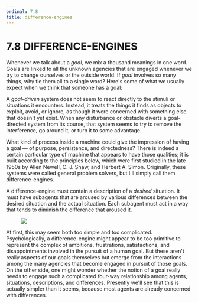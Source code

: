 ```yaml
---
ordinal: 7.8
title: difference-engines
---
```


# 7.8 DIFFERENCE-ENGINES 

<p>Whenever we talk about a <em>goal,</em> we mix a thousand meanings in one word. Goals are linked to all the unknown agencies that are engaged whenever we try to change ourselves or the outside world. If <em>goal</em> involves so many things, why tie them all to a single word? Here's some of what we usually expect when we think that someone has a goal:</p>
<p>A <em>goal-driven</em> system does not seem to react directly to the stimuli or situations it encounters. Instead, it treats the things it finds as objects to exploit, avoid, or ignore, as though it were concerned with something else that doesn't yet exist. When any disturbance or obstacle diverts a goal-directed system from its course, that system seems to try to remove the interference, go around it, or turn it to some advantage.</p>
<p>What kind of process inside a machine could give the impression of having a goal &mdash; of purpose, persistence, and directedness? There is indeed a certain particular type of machine that appears to have those qualities; it is built according to the principles below, which were first studied in the late 1950s by Allen Newell, C. J. Shaw, and Herbert A. Simon. Originally, these systems were called general problem solvers, but I'll simply call them difference-engines.</p>
<p>A difference-engine must contain a description of a <em>desired</em> situation. It must have subagents that are aroused by various differences between the desired situation and the actual situation. Each subagent must act in a way that tends to diminish the difference that aroused it.</p>
<figure><img src="/images/ch7/7-1.png"></img></figure>
<p>At first, this may seem both too simple and too complicated. Psychologically, a difference-engine might appear to be too primitive to represent the complex of ambitions, frustrations, satisfactions, and disappointments involved in the pursuit of a human goal. But these aren't really aspects of our goals themselves but emerge from the interactions among the many agencies that become engaged in pursuit of those goals. On the other side, one might wonder whether the notion of a goal really needs to engage such a complicated four-way relationship among agents, situations, descriptions, and differences. Presently we'll see that this is actually simpler than it seems, because most agents are already concerned with differences.</p>